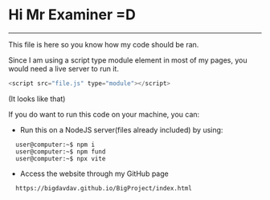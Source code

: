 # Hi Mr Examiner =D
<hr />

This file is here so you know how my code should be ran.

Since I am using a script type module element in most of my pages, you would need a live server to run it.
```js
<script src="file.js" type="module"></script>
```
(It looks like that)

If you do want to run this code on your machine, you can:
  - Run this on a NodeJS server(files already included) by using:
  ```shell
    user@computer:~$ npm i
    user@computer:~$ npm fund
    user@computer:~$ npx vite
  ```
  - Access the website through my GitHub page
  ```
    https://bigdavdav.github.io/BigProject/index.html
  ```